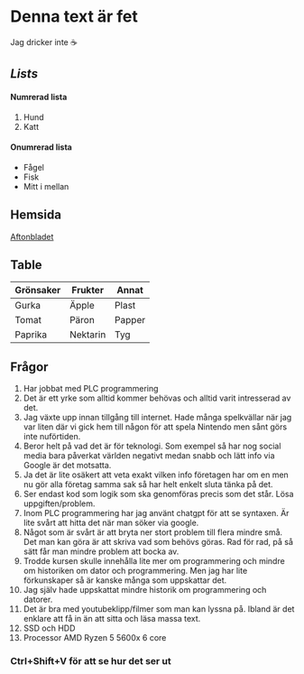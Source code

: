 # **Denna text är fet**
Jag dricker inte ☕
## *Lists*

#### Numrerad lista
1. Hund
2. Katt

#### Onumrerad lista
- Fågel
- Fisk
- Mitt i mellan
  
## **Hemsida**
[Aftonbladet](https://www.aftonbladet.se)

## **Table**
| Grönsaker | Frukter | Annat |
|----------|----------|----------|
| Gurka | Äpple | Plast |
| Tomat | Päron | Papper |
| Paprika | Nektarin | Tyg |

## **Frågor**
1. Har jobbat med PLC programmering
2. Det är ett yrke som alltid kommer behövas och alltid varit intresserad av det.
3. Jag växte upp innan tillgång till internet. Hade många spelkvällar när jag var liten där vi gick hem till någon för att spela Nintendo men sånt görs inte nuförtiden.
4. Beror helt på vad det är för teknologi. Som exempel så har nog social media bara påverkat världen negativt medan snabb och lätt info via Google är det motsatta.
5. Ja det är lite osäkert att veta exakt vilken info företagen har om en men nu gör alla företag samma sak så har helt enkelt sluta tänka på det.
6. Ser endast kod som logik som ska genomföras precis som det står. Lösa uppgiften/problem.
7. Inom PLC programmering har jag använt chatgpt för att se syntaxen. Är lite svårt att hitta det när man söker via google.
8. Något som är svårt är att bryta ner stort problem till flera mindre små. Det man kan göra är att skriva vad som behövs göras. Rad för rad, på så sätt får man mindre problem att bocka av.
9. Trodde kursen skulle innehålla lite mer om programmering och mindre om historiken om dator och programmering. Men jag har lite förkunskaper så är kanske många som uppskattar det.
10. Jag själv hade uppskattat mindre historik om programmering och datorer.
11. Det är bra med youtubeklipp/filmer som man kan lyssna på. Ibland är det enklare att få in än att sitta och läsa massa text.
12. SSD och HDD
13. Processor AMD Ryzen 5 5600x 6 core

### Ctrl+Shift+V för att se hur det ser ut
### 

